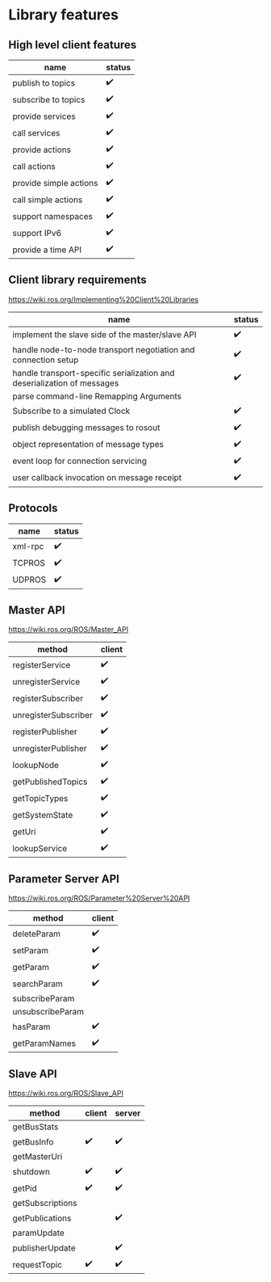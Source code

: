 
# Library features

## High level client features

|name|status|
|----|------|
|publish to topics|:heavy_check_mark:|
|subscribe to topics|:heavy_check_mark:|
|provide services|:heavy_check_mark:|
|call services|:heavy_check_mark:|
|provide actions|:heavy_check_mark:|
|call actions|:heavy_check_mark:|
|provide simple actions|:heavy_check_mark:|
|call simple actions|:heavy_check_mark:|
|support namespaces|:heavy_check_mark:|
|support IPv6|:heavy_check_mark:|
|provide a time API|:heavy_check_mark:|

## Client library requirements

https://wiki.ros.org/Implementing%20Client%20Libraries

|name|status|
|----|------|
|implement the slave side of the master/slave API|:heavy_check_mark:|
|handle node-to-node transport negotiation and connection setup|:heavy_check_mark:|
|handle transport-specific serialization and deserialization of messages|:heavy_check_mark:|
|parse command-line Remapping Arguments| |
|Subscribe to a simulated Clock|:heavy_check_mark:|
|publish debugging messages to rosout|:heavy_check_mark:|
|object representation of message types|:heavy_check_mark:|
|event loop for connection servicing|:heavy_check_mark:|
|user callback invocation on message receipt|:heavy_check_mark:|

## Protocols

|name|status|
|----|------|
|xml-rpc|:heavy_check_mark:|
|TCPROS|:heavy_check_mark:|
|UDPROS|:heavy_check_mark:|

## Master API

https://wiki.ros.org/ROS/Master_API

|method|client|
|------|------|
|registerService|:heavy_check_mark:|
|unregisterService|:heavy_check_mark:|
|registerSubscriber|:heavy_check_mark:|
|unregisterSubscriber|:heavy_check_mark:|
|registerPublisher|:heavy_check_mark:|
|unregisterPublisher|:heavy_check_mark:|
|lookupNode|:heavy_check_mark:|
|getPublishedTopics|:heavy_check_mark:|
|getTopicTypes|:heavy_check_mark:|
|getSystemState|:heavy_check_mark:|
|getUri|:heavy_check_mark:|
|lookupService|:heavy_check_mark:|

## Parameter Server API

https://wiki.ros.org/ROS/Parameter%20Server%20API

|method|client|
|------|------|
|deleteParam|:heavy_check_mark:|
|setParam|:heavy_check_mark:|
|getParam|:heavy_check_mark:|
|searchParam|:heavy_check_mark:|
|subscribeParam||
|unsubscribeParam||
|hasParam|:heavy_check_mark:|
|getParamNames|:heavy_check_mark:|

## Slave API

https://wiki.ros.org/ROS/Slave_API

|method|client|server|
|------|------|------|
|getBusStats|||
|getBusInfo|:heavy_check_mark:|:heavy_check_mark:|
|getMasterUri|||
|shutdown|:heavy_check_mark:|:heavy_check_mark:|
|getPid|:heavy_check_mark:|:heavy_check_mark:|
|getSubscriptions|||
|getPublications||:heavy_check_mark:|
|paramUpdate|||
|publisherUpdate||:heavy_check_mark:|
|requestTopic|:heavy_check_mark:|:heavy_check_mark:|
